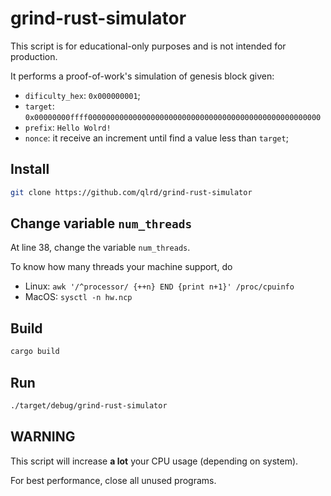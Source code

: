 # grind-rust-simulator

This script is for educational-only purposes and is not intended for production.

It performs a proof-of-work's simulation of genesis block given:

- `dificulty_hex`: `0x000000001`;
- `target`: `0x00000000ffff0000000000000000000000000000000000000000000000000000`
- `prefix`: `Hello Wolrd!`
- `nonce`: it receive an increment until find a value less than `target`;

## Install

```bash
git clone https://github.com/qlrd/grind-rust-simulator
```

## Change variable `num_threads`

At line 38, change the variable `num_threads`.

To know how many threads your machine support, do

- Linux: `awk '/^processor/ {++n} END {print n+1}' /proc/cpuinfo`
- MacOS: `sysctl -n hw.ncp`

## Build

```bash
cargo build
```

## Run

```bash
./target/debug/grind-rust-simulator
```

## WARNING

This script will increase **a lot** your CPU usage (depending on system).

For best performance, close all unused programs.

